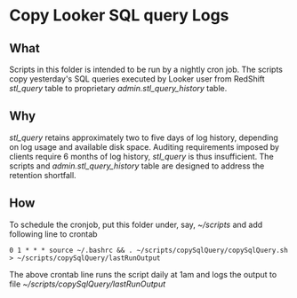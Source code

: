 # Copy Looker SQL query Logs
## What
Scripts in this folder is intended to be run by a nightly cron job. The scripts copy yesterday's SQL queries executed by Looker user from RedShift *stl_query* table to proprietary *admin.stl_query_history* table.

## Why
 *stl_query* retains approximately two to five days of log history, depending on log usage and available disk space. Auditing requirements imposed by clients require 6 months of log history, *stl_query* is thus insufficient. The scripts and 
 *admin.stl_query_history* table are designed to address the retention shortfall.

## How
To schedule the cronjob, put this folder under, say, *~/scripts* and add following line to crontab 

```
0 1 * * * source ~/.bashrc && . ~/scripts/copySqlQuery/copySqlQuery.sh > ~/scripts/copySqlQuery/lastRunOutput
```

The above crontab line runs the script daily at 1am and logs the output to file *~/scripts/copySqlQuery/lastRunOutput*
